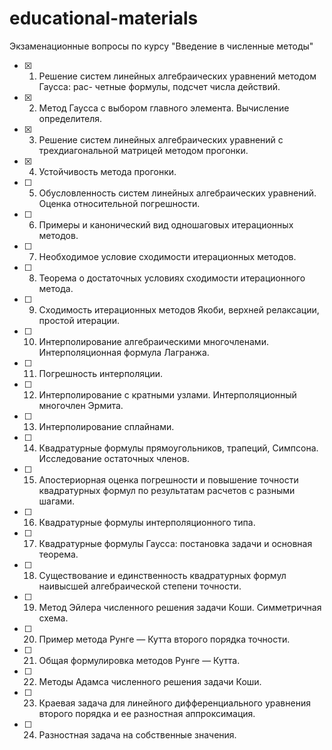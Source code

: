 # educational-materials

Экзаменационные вопросы по курсу "Введение в численные методы"

- [x] 1. Решение систем линейных алгебраических уравнений методом Гаусса: рас-
четные формулы, подсчет числа действий.
- [x] 2. Метод Гаусса с выбором главного элемента. Вычисление определителя.
- [x] 3. Решение систем линейных алгебраических уравнений с трехдиагональной матрицей методом прогонки.
- [x] 4. Устойчивость метода прогонки.
- [ ] 5. Обусловленность систем линейных алгебраических уравнений. Оценка относительной погрешности.
- [ ] 6. Примеры и канонический вид одношаговых итерационных методов.
- [ ] 7. Необходимое условие сходимости итерационных методов.
- [ ] 8. Теорема о достаточных условиях сходимости итерационного метода.
- [ ] 9. Сходимость итерационных методов Якоби, верхней релаксации, простой итерации.
- [ ] 10. Интерполирование алгебраическими многочленами. Интерполяционная формула Лагранжа.
- [ ] 11. Погрешность интерполяции.
- [ ] 12. Интерполирование с кратными узлами. Интерполяционный многочлен Эрмита.
- [ ] 13. Интерполирование сплайнами.
- [ ] 14. Квадратурные формулы прямоугольников, трапеций, Симпсона. Исследование остаточных членов.
- [ ] 15. Апостериорная оценка погрешности и повышение точности квадратурных формул по результатам расчетов с разными шагами.
- [ ] 16. Квадратурные формулы интерполяционного типа.
- [ ] 17. Квадратурные формулы Гаусса: постановка задачи и основная теорема.
- [ ] 18. Существование и единственность квадратурных формул наивысшей алгебраической степени точности.
- [ ] 19. Метод Эйлера численного решения задачи Коши. Симметричная схема.
- [ ] 20. Пример метода Рунге — Кутта второго порядка точности.
- [ ] 21. Общая формулировка методов Рунге — Кутта.
- [ ] 22. Методы Адамса численного решения задачи Коши.
- [ ] 23. Краевая задача для линейного дифференциального уравнения второго порядка и ее разностная аппроксимация.
- [ ] 24. Разностная задача на собственные значения.